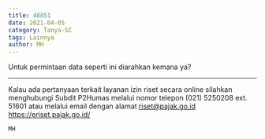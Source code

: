 ```yaml
---
title: 48851
date: 2021-04-05
category: Tanya-SC
tags: Lainnya
author: MH
---
```


Untuk permintaan data seperti ini diarahkan kemana ya?

---

Kalau ada pertanyaan terkait layanan izin riset secara online silahkan menghubungi Subdit P2Humas melalui nomor telepon (021) 5250208 ext. 51601 atau melalui email dengan alamat riset@pajak.go.id https://eriset.pajak.go.id/

`MH`
